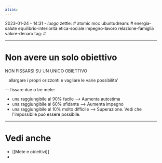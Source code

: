 ```yaml
---
alias: 
---
```

2023-01-24 - 14:31 - *luogo*
zettle: # atomic moc
ubuntudream: # energia-salute equilibrio-interiorità etica-sociale impegno-lavoro relazione-famiglia valore-denaro 
tag: #

---
# Non avere un solo obiettivo
NON FISSARSI SU UN UNICO OBIETTIVO

   allargare i propri orizzonti e vagliare le varie possibilita'

--
fissare due o tre mete:
- una raggiungibile al 90% facile --> Aumenta autostima
- una raggiungibile al 60% sfidante --> Aumenta impegno
- una raggiungibile al 10% molto difficile --> Superazione. Vedi che l'impossibile può essere possibile.

---
# Vedi anche
- [[Mete e obiettivi]]
- 